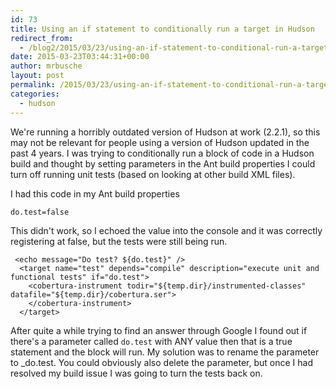 ```yaml
---
id: 73
title: Using an if statement to conditionally run a target in Hudson
redirect_from:
  - /blog2/2015/03/23/using-an-if-statement-to-conditional-run-a-target-in-hudson/
date: 2015-03-23T03:44:31+00:00
author: mrbusche
layout: post
permalink: /2015/03/23/using-an-if-statement-to-conditional-run-a-target-in-hudson/
categories:
  - hudson
---
```


We're running a horribly outdated version of Hudson at work (2.2.1), so this may not be relevant for people using a version of Hudson updated in the past 4 years. I was trying to conditionally run a block of code in a Hudson build and thought by setting parameters in the Ant build properties I could turn off running unit tests (based on looking at other build XML files).

I had this code in my Ant build properties

    do.test=false

This didn't work, so I echoed the value into the console and it was correctly registering at false, but the tests were still being run.

     <echo message="Do test? ${do.test}" />
      <target name="test" depends="compile" description="execute unit and functional tests" if="do.test">
        <cobertura-instrument todir="${temp.dir}/instrumented-classes" datafile="${temp.dir}/cobertura.ser">
        </cobertura-instrument>
      </target>

After quite a while trying to find an answer through Google I found out if there's a parameter called `do.test` with ANY value then that is a true statement and the block will run. My solution was to rename the parameter to \_do.test. You could obviously also delete the parameter, but once I had resolved my build issue I was going to turn the tests back on.
